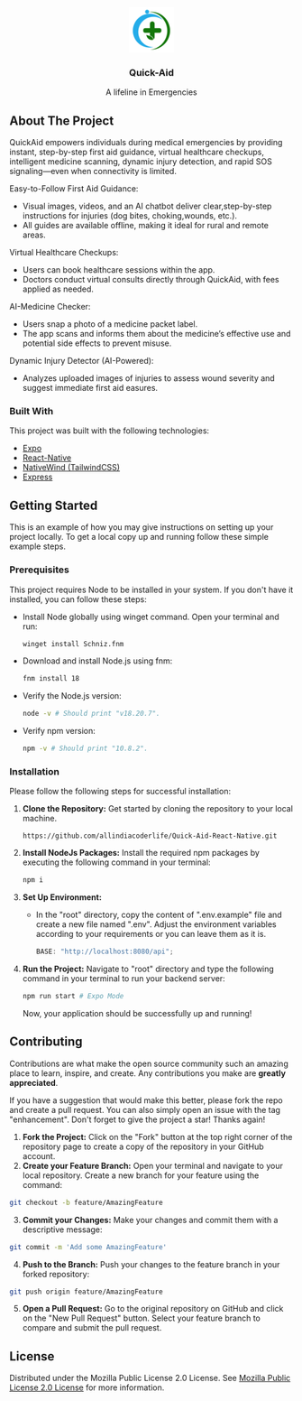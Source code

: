<br/>
<div align="center">
<a href="https://github.com/ShaanCoding/makeread.me">
<img src="assets/images/git-logo.png" alt="Logo" width="80" height="80">
</a>
<h3 align="center">Quick-Aid</h3>
<p align="center">
A lifeline in Emergencies
<br/>

</div>





## About The Project

<!-- ![Screenshot](images/demo.gif) -->

QuickAid empowers individuals during medical emergencies by providing instant, step-by-step first aid guidance, virtual healthcare checkups, intelligent medicine scanning, dynamic injury detection, and rapid SOS signaling—even when connectivity is limited.


Easy-to-Follow First Aid Guidance:

- Visual images, videos, and an AI chatbot deliver clear,step-by-step instructions for injuries (dog bites, choking,wounds, etc.).
- All guides are available offline, making it ideal for rural and remote areas.

Virtual Healthcare Checkups:

- Users can book healthcare sessions within the app.
- Doctors conduct virtual consults directly through QuickAid, with fees applied as needed.

AI-Medicine Checker:

- Users snap a photo of a medicine packet label.
- The app scans and informs them about the medicine’s effective use and potential side effects to prevent misuse.

Dynamic Injury Detector (AI-Powered): 

- Analyzes uploaded images of injuries to assess wound severity and suggest immediate first aid easures.

### Built With

This project was built with the following technologies:

- [Expo](https://expo.dev/)
- [React-Native](https://reactnative.dev/)
- [NativeWind (TailwindCSS)](https://www.nativewind.dev/)
- [Express](https://expressjs.com/)

## Getting Started

This is an example of how you may give instructions on setting up your project locally.
To get a local copy up and running follow these simple example steps.

### Prerequisites

This project requires Node to be installed in your system. If you don&#39;t have it installed, you can follow these steps:

- Install Node globally using winget command. Open your terminal and run:

    ```sh
    winget install Schniz.fnm
    ```

- Download and install Node.js using fnm:

    ```sh
    fnm install 18
    ```

- Verify the Node.js version:

    ```sh
    node -v # Should print "v18.20.7".
    ```

- Verify npm version:

    ```sh
    npm -v # Should print "10.8.2".
    ```


### Installation

Please follow the following steps for successful installation:

1. **Clone the Repository:** Get started by cloning the repository to your local machine.

   ```
   https://github.com/allindiacoderlife/Quick-Aid-React-Native.git
   ```
2. **Install NodeJs Packages:** Install the required npm packages by executing the following command in your terminal:

   ```sh
   npm i
   ```

3. **Set Up Environment:**

   - In the &quot;root&quot; directory, copy the content of &quot;.env.example&quot; file and create a new file named &quot;.env&quot;. Adjust the environment variables according to your requirements or you can leave them as it is.

     ```javascript
     BASE: "http://localhost:8080/api";
     ```

4. **Run the Project:** Navigate to &quot;root&quot; directory and type the following command in your terminal to run your backend server:

   ```sh
   npm run start # Expo Mode
   ```

   Now, your application should be successfully up and running!

## Contributing

Contributions are what make the open source community such an amazing place to learn, inspire, and create. Any contributions you make are **greatly appreciated**.

If you have a suggestion that would make this better, please fork the repo and create a pull request. You can also simply open an issue with the tag &quot;enhancement&quot;.
Don&#39;t forget to give the project a star! Thanks again!

1. **Fork the Project:** Click on the "Fork" button at the top right corner of the repository page to create a copy of the repository in your GitHub account.
2. **Create your Feature Branch:** Open your terminal and navigate to your local repository. Create a new branch for your feature using the command:
  ```sh
  git checkout -b feature/AmazingFeature
  ```
3. **Commit your Changes:** Make your changes and commit them with a descriptive message:
  ```sh
  git commit -m 'Add some AmazingFeature'
  ```
4. **Push to the Branch:** Push your changes to the feature branch in your forked repository:
  ```sh
  git push origin feature/AmazingFeature
  ```
5. **Open a Pull Request:** Go to the original repository on GitHub and click on the "New Pull Request" button. Select your feature branch to compare and submit the pull request.

## License

Distributed under the Mozilla Public License 2.0 License. See [Mozilla Public License 2.0 License](https://github.com/ShaanCoding/makeread.me/blob/main/LICENSE.md) for more information.




